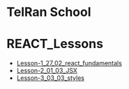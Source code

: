 # TelRan School

# REACT_Lessons

- [Lesson-1_27_02_react_fundamentals](https://github.com/AlexDolz/REACT_Lessons/tree/main/lesson_1_27_02)
- [Lesson-2_01_03_JSX](https://github.com/AlexDolz/REACT_Lessons/tree/main/lesson_1_27_02)
- [Lesson-3_03_03_styles](https://github.com/AlexDolz/REACT_Lessons/tree/main/lesson_1_27_02)
